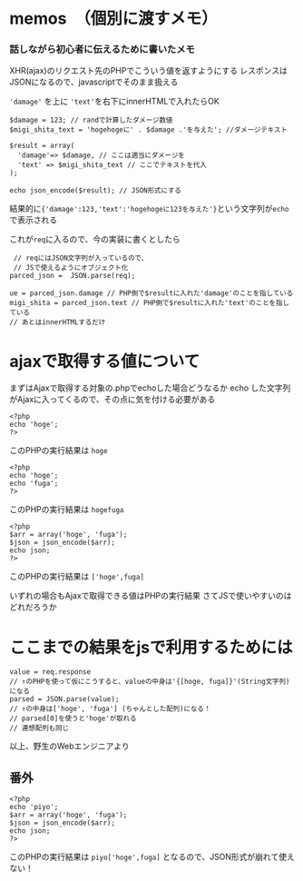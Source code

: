 # memos　（個別に渡すメモ）

### 話しながら初心者に伝えるために書いたメモ

XHR(ajax)のリクエスト先のPHPでこういう値を返すようにする
レスポンスはJSONになるので、javascriptでそのまま扱える

`'damage'` を上に `'text'`を右下にinnerHTMLで入れたらOK
```
$damage = 123; // randで計算したダメージ数値
$migi_shita_text = 'hogehogeに' . $damage .'を与えた'; //ダメージテキスト

$result = array(
  'damage'=> $damage, // ここは適当にダメージを
  'text' => $migi_shita_text // ここでテキストを代入
);

echo json_encode($result); // JSON形式にする
```

結果的に`{'damage':123,'text':'hogehogeに123を与えた'}`という文字列が`echo`で表示される

これが`req`に入るので、今の実装に書くとしたら
```
 // reqにはJSON文字列が入っているので、
 // JSで使えるようにオブジェクト化
parced_json =  JSON.parse(req);

ue = parced_json.damage // PHP側で$resultに入れた'damage'のことを指している
migi_shita = parced_json.text // PHP側で$resultに入れた'text'のことを指している
// あとはinnerHTMLするだけ
```



# ajaxで取得する値について

まずはAjaxで取得する対象の.phpでechoした場合どうなるか
echo した文字列がAjaxに入ってくるので、その点に気を付ける必要がある
```
<?php
echo 'hoge';
?>
```
このPHPの実行結果は
`hoge`

```
<?php
echo 'hoge';
echo 'fuga';
?>
```
このPHPの実行結果は
`hogefuga`

```
<?php
$arr = array('hoge', 'fuga');
$json = json_encode($arr);
echo json;
?>
```
このPHPの実行結果は
`['hoge',fuga]`

いずれの場合もAjaxで取得できる値はPHPの実行結果
さてJSで使いやすいのはどれだろうか


# ここまでの結果をjsで利用するためには

```
value = req.response
// ↑のPHPを使って仮にこうすると、valueの中身は'{[hoge, fuga]}'(String文字列)になる
parsed = JSON.parse(value);
// ↑の中身は['hoge', 'fuga'] (ちゃんとした配列)になる！
// parsed[0]を使うと'hoge'が取れる
// 連想配列も同じ
```

以上、野生のWebエンジニアより


## 番外
```
<?php
echo 'piyo';
$arr = array('hoge', 'fuga');
$json = json_encode($arr);
echo json;
?>
```
このPHPの実行結果は
`piyo['hoge',fuga]`
となるので、JSON形式が崩れて使えない！

